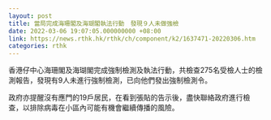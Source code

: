 ```yaml
---
layout: post
title: 當局完成海珊閣及海瑚閣執法行動　發現９人未做強檢
date: 2022-03-06 19:07:05.000000000 +08:00
link: https://news.rthk.hk/rthk/ch/component/k2/1637471-20220306.htm
categories: rthk
---
```


香港仔中心海珊閣及海瑚閣完成強制檢測及執法行動，共檢查275名受檢人士的檢測報告，發現有9人未進行強制檢測，已向他們發出強制檢測令。

政府亦提醒沒有應門的19戶居民，在看到張貼的告示後，盡快聯絡政府進行檢查，以排除病毒在小區內可能有機會繼續傳播的風險。
